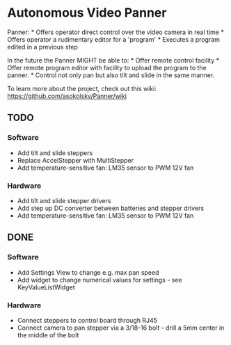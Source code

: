 # Autonomous Video Panner

Panner:
    * Offers operator direct control over the video camera in real time
    * Offers operator a rudimentary editor for a 'program'
    * Executes a program edited in a previous step

In the future the Panner MIGHT be able to:
    * Offer remote control facility
    * Offer remote program editor with facility to upload the program to the panner.
    * Control not only pan but also tilt and slide in the same manner.


To learn more about the project, check out this wiki:
https://github.com/asokolsky/Panner/wiki

## TODO

### Software
  * Add tilt and slide steppers
  * Replace AccelStepper with MultiStepper
  * Add temperature-sensitive fan: LM35 sensor to PWM 12V fan

### Hardware
  * Add tilt and slide stepper drivers
  * Add step up DC converter between batteries and stepper drivers
  * Add temperature-sensitive fan: LM35 sensor to PWM 12V fan

## DONE

### Software
  * Add Settings View to change e.g. max pan speed
  * Add widget to change numerical values for settings - see KeyValueListWidget

### Hardware
  * Connect steppers to control board through RJ45
  * Connect camera to pan stepper via a 3/18-16 bolt - drill a 5mm center in the middle of the bolt
